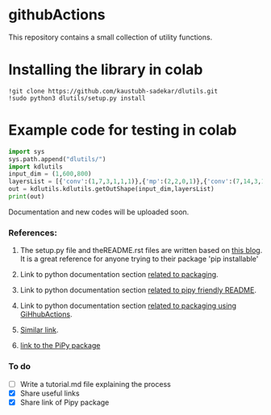 # githubActions

This repository contains a small collection of utility functions.

# Installing the library in colab
```shell
!git clone https://github.com/kaustubh-sadekar/dlutils.git
!sudo python3 dlutils/setup.py install
```

# Example code for testing in colab
```python
import sys
sys.path.append("dlutils/")
import kdlutils
input_dim = (1,600,800)
layersList = [{'conv':(1,7,3,1,1,1)},{'mp':(2,2,0,1)},{'conv':(7,14,3,1,1,1)},{'mp':(2,2,0,1)},{'conv':(14,30,3,1,1,1)},{'mp':(2,2,0,1)}]
out = kdlutils.kdlutils.getOutShape(input_dim,layersList)
print(out)
```
Documentation and new codes will be uploaded soon.

### References:

1. The setup.py file and theREADME.rst files are written based on [this blog](https://medium.com/@joel.barmettler/how-to-upload-your-python-package-to-pypi-65edc5fe9c56). It is a great reference for anyone trying to their package 'pip installable'

2. Link to python documentation section [related to packaging](https://packaging.python.org/tutorials/packaging-projects/#uploading-your-project-to-pypi).

3. Link to python documentation section [related to pipy friendly README](https://packaging.python.org/guides/making-a-pypi-friendly-readme/).

4. Link to python documentation section [related to packaging using GiHhubActions](https://packaging.python.org/guides/publishing-package-distribution-releases-using-github-actions-ci-cd-workflows/#:~:text=Go%20to%20https%3A%2F%2Fpypi,distinguishable%20in%20the%20token%20list.).

5. [Similar link](https://godatadriven.com/blog/a-practical-guide-to-using-setup-py/).

6. [link to the PiPy package](https://pypi.org/project/kdlutils/)

### To do
- [ ] Write a tutorial.md file explaining the process
- [x] Share useful links
- [x] Share link of Pipy package

